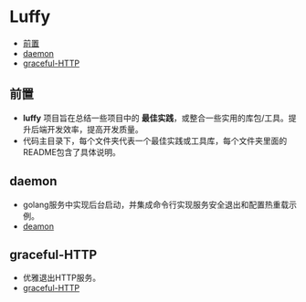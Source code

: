 # Luffy

* [前置](#前置)
* [daemon](#daemon)
* [graceful-HTTP](#graceful-HTTP)

## 前置

* __luffy__ 项目旨在总结一些项目中的 __最佳实践__，或整合一些实用的库包/工具。提升后端开发效率，提高开发质量。
* 代码主目录下，每个文件夹代表一个最佳实践或工具库，每个文件夹里面的README包含了具体说明。

## daemon

* golang服务中实现后台启动，并集成命令行实现服务安全退出和配置热重载示例。
* [deamon](https://github.com/YuleiGong/luffy/tree/main/daemon "daemon")

## graceful-HTTP
* 优雅退出HTTP服务。
* [graceful-HTTP](https://github.com/YuleiGong/luffy/tree/main/graceful-HTTP "优雅退出http服务")
